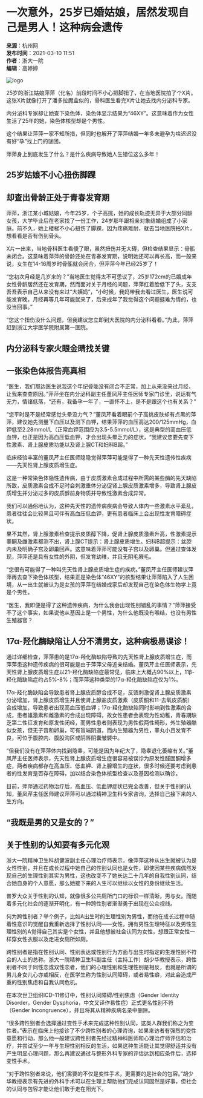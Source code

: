 # 一次意外，25岁已婚姑娘，居然发现自己是男人！这种病会遗传

**来源**：杭州网  
**发布时间**：2021-03-10 11:51  
**作者**：浙大一院  
**编辑**：高婷婷  

![logo](https://www.hangzhou.com.cn/templateRes/202012/03/101729/att/images/logo_hzxw2.png)

25岁的浙江姑娘萍萍（化名）前段时间不小心把脚扭了，在当地医院拍了个X片。这张X片就像打开了潘多拉魔盒似的，骨科医生看完X片让她去找内分泌科专家。

内分泌科专家却让她查下染色体，染色体显示结果为“46XY”。这意味着作为女性生活了25年的她，染色体核型却是个男性。

这个结果让萍萍一家不知所措，但同时也解开了萍萍结婚一年多未避孕为啥迟迟没有好“孕”找上门的谜团。

萍萍身上到底发生了什么？是什么疾病导致她人生错位这么多年！

## 25岁姑娘不小心扭伤脚踝

## 却查出骨龄正处于青春发育期

萍萍，浙江某小城姑娘，今年25岁，个子高挑，她的成长轨迹无异于大部分同龄女孩，大学毕业后在老家找了一份工作，24岁那年跟相亲对象结婚组成了小家庭。前不久，她上楼梯不小心扭伤了脚踝，因为疼痛难耐，就去当地医院拍X片，想看看是否有伤到骨头。

X片一出来，当地骨科医生看傻了眼，虽然扭伤并无大碍，但检查结果显示：骨骺未闭合。这意味着萍萍的骨龄还处在青春发育期，说明她还可以再长高，而一般来说，女生在14-16周岁时骨骺就会闭合，但萍萍今年已经25岁了！

“您初次月经是几岁来的？”当地医生觉得太不可思议了，25岁172cm的已婚成年女性骨龄居然还在发育期，然而面对关于月经的问题，萍萍红着脸低下了头，支支吾吾表示自己从来没有来过“大姨妈”，“小时候，我妈带我去看过医生，医生说可能发育晚，月经再等几年可能就来了，后来成年了我觉得这个问题挺难为情的，也没当回事。”

“您这个扭伤没什么问题，但我建议您立即到大医院的内分泌科看看。”为此，萍萍赶到浙江大学医学院附属第一医院。

## 内分泌科专家火眼金睛找关键

## 一张染色体报告亮真相

“医生，我们那边医生说我这个年纪骨骺没有闭合不正常，加上从来没来过月经，让我来查查原因。”萍萍坐在内分泌科副主任董凤芹主任医师专家门诊里，说话有气无力，情绪低落，“还有，我备孕一年了，一直怀不上，是不是跟这个也有关系？”

“您平时是不是经常感觉头晕没力气？”董凤芹看着眼前个子高挑皮肤却有点黑的萍萍，建议她先测量下血压以及测下血钾，结果萍萍的血压高达200/125mmHg，血钾低至2.28mmol/L（正常血钾范围应为3.5-5.5mmol/L），这是典型的高血压低血钾，也正是因为高血压低血钾，才会出现头晕乏力的症状，“我建议您要先查下性激素、肾上腺皮质功能以及肾上腺CT和妇科B超。”

临床经验丰富的董凤芹主任医师隐隐觉得萍萍可能是得了一种先天性遗传性疾病——先天性肾上腺皮质增生症。

这是一种常染色体隐性遗传病，由于皮质激素合成过程中所需的某些酶的先天缺陷所致，皮质激素合成不足时会刺激垂体分泌促肾上腺皮质激素增多，导致肾上腺皮质增生并分泌过多的皮质醇前身物质并导致性激素合成异常。

我们可以通俗地认为，这种先天性的遗传病疾病会导致人体内一些激素水平紊乱，患者往往会比较黑且可伴有高血压低血钾，更有患者临床上会出现性发育障碍症状。

果不其然，肾上腺激素检查提示皮质醇下降，促肾上腺皮质激素升高，性激素提示睾酮及雌激素都测不出，肾上腺CT提示：肾上腺皮质增生。妇科B超提示：盆腔内未及明确子宫及卵巢回声。这意味着萍萍可能没有子宫以及卵巢。但通过查体发现，萍萍还是具有女性的外阴，但发育幼稚，并且无阴毛腋毛。

“您很有可能得了一种叫先天性肾上腺皮质增生症的疾病。”董凤芹主任医师建议萍萍再去查下染色体核型，结果正是染色体“46XY”的核型结果让萍萍陷入了人生困境，从一出生就被认为是女孩的萍萍在结婚成家后却发现自己在染色体生物学上竟是个男性。

“医生，我即便是得了这种遗传疾病，为什么我会出现性别错乱的事情？”萍萍接受不了这个事实，如果说他从基因上是一个男性，为什么他既没有喉结，也没有男性生殖器官？

## 17α-羟化酶缺陷让人分不清男女，这种病极易误诊！

通过详细检查，萍萍患的是17α-羟化酶缺陷导致的先天性肾上腺皮质增生症，而萍萍患这种遗传疾病的很可能是由于萍萍父母近亲结婚。董凤芹主任医师表示，先天性肾上腺皮质增生症以21-羟化酶缺陷症最常见，临床上大概占90%以上，11β-羟化酶缺陷症约占5%-8%；而萍萍这种类型的17α-羟化酶缺陷症仅为1%。

17α-羟化酶缺陷会导致患者肾上腺皮质醇合成不足，反馈刺激促肾上腺皮质激素分泌增加，肾上腺皮质增生并且使肾上腺盐皮质激素（皮质酮和11-去氧皮质酮）合成增加，导致患者出现高血压低血钾；17α-羟化酶缺陷同时影响到性激素的合成，患者雄激素和雌激素的合成出现障碍，故女性患者会表现为性幼稚，青春期缺乏第二性征发育和原发性闭经，而男性患者则表现为男性假两性畸形，外生殖器酷似女孩，但无子宫和卵巢，可有盲端阴道，而内生殖器为男性，睾丸小且发育不良，可位于腹腔内、腹股沟区或阴唇阴囊皱襞中。

“但我们没有在萍萍体内找到隐睾，可能是因为年纪大了，隐睾退化萎缩有关。”董凤芹主任医师表示，先天性肾上腺皮质增生症很容易被误诊为原发性醛固酮增多症，两者疾病都存在高血压、低血钾、肾上腺增生的症状，很多时候还要考虑到患者的性发育是否存在障碍，加以结合染色体核型检查以及基因检测以确诊。

目前，萍萍通过药物治疗后，高血压、低血钾症状已完全改善，但关于性别的认知，董凤芹主任医师建议萍萍可以通过精神卫生科专家咨询，选择自己接下来的人生方向。

## “我既是男的又是女的？”

## 关于性别的认知要有多元化观

浙大一院精神卫生科胡健波副主任心理治疗师表示，像萍萍这种从出生就被认为是女性性别，并且在成长过程中她自己的性别认同也是女性，即使因某些疾病偶然发现自己的生理性别其实为男性，这也改变不了她长达二十几年的自我性别认同，结合她自身的个人意愿，那么她接下来的人生可以继续以女性的身份继续生活。

普罗大众关于性别的认知，就像很多公共厕所门口的标识一样清晰，男与女。而随着多元化社会的逐渐开明化，有一种跨性别者渐渐勇于出现在公众视线。

何为跨性别者？举个例子，比如A出生时的生理性别为男性，而他在成长过程中随着性意识的觉醒自我重新选择了性别认同——女性，拥有男性生理特征以及男性生理性别的A觉得自己其实是个女性，并且他想被社会认同为女性，想跟正常女性一样穿女性衣服以及走进女厕所如厕。

跨性别者是指在性别认同、性别表达或性别行为方面与出生时指定的生理性别不符合的人士的总称。浙大一院精神卫生科副主任（主持工作）胡少华教授表示，跨性别者不同于同性恋或双性恋者，他们的心理性别和生理性别是相反，也就是所谓的男儿身女儿心亦或相反，在医学生称为性别认同障碍，或者易性癖，对此会造成严重的性别焦虑和自我认同危机。

在本次世卫组织ICD-11修订中，性别认同障碍/性别焦虑（Gender Identity Disorder，Gender Dysphoria，中文又译作易性症）正式更名性别不符（Gender Incongruence），并且将其从精神疾病名录中删除。

“很多跨性别者会选择通过变性手术来完成这种性别认同，这类人群我们称之为变性者。”表示在临床上他接诊了不少跨性别者的心理咨询，如果来访者有强烈的变性意愿和行动，那么他一般建议跨性别者先经过精神科医师和心理治疗师评估和治疗，并尝试至少一年与生理性别相反的生活，如果这种生活能让其觉得舒适并没有产生明显心理问题，那么再建议通过与整形外科专家的评估达到相应条件后，选择变性手术。

“对于跨性别者来说，他们需要的不仅是变性手术，更需要的是社会的包容。”胡少华教授表示有先进的外科手术可以在生理上帮助他们完成认同固然是好事，但社会的认同与包容才能让他们敢于走在阳光下。